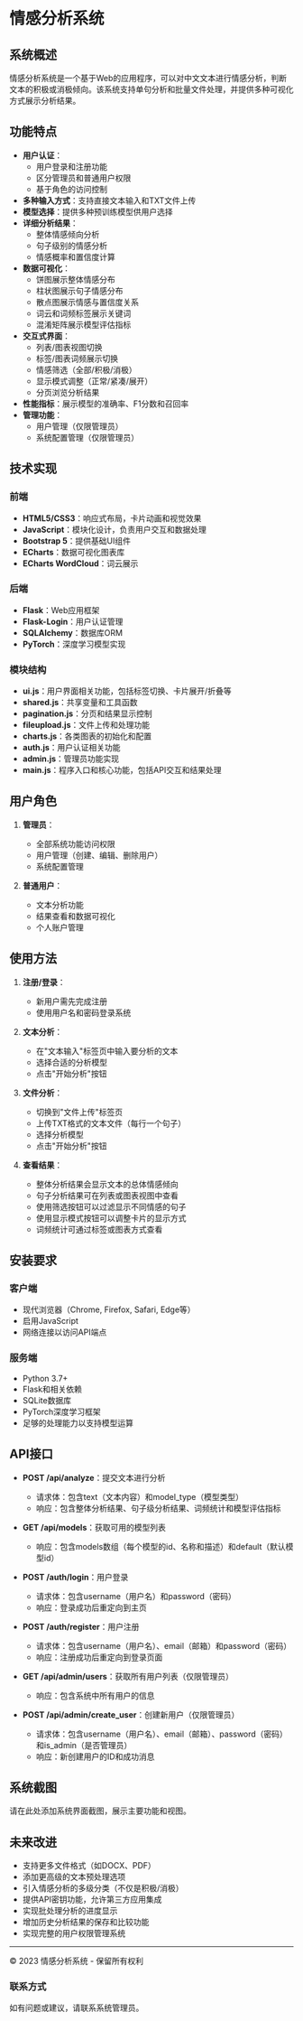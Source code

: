 # 情感分析系统

## 系统概述

情感分析系统是一个基于Web的应用程序，可以对中文文本进行情感分析，判断文本的积极或消极倾向。该系统支持单句分析和批量文件处理，并提供多种可视化方式展示分析结果。

## 功能特点

- **用户认证**：
    - 用户登录和注册功能
    - 区分管理员和普通用户权限
    - 基于角色的访问控制
- **多种输入方式**：支持直接文本输入和TXT文件上传
- **模型选择**：提供多种预训练模型供用户选择
- **详细分析结果**：
    - 整体情感倾向分析
    - 句子级别的情感分析
    - 情感概率和置信度计算
- **数据可视化**：
    - 饼图展示整体情感分布
    - 柱状图展示句子情感分布
    - 散点图展示情感与置信度关系
    - 词云和词频标签展示关键词
    - 混淆矩阵展示模型评估指标
- **交互式界面**：
    - 列表/图表视图切换
    - 标签/图表词频展示切换
    - 情感筛选（全部/积极/消极）
    - 显示模式调整（正常/紧凑/展开）
    - 分页浏览分析结果
- **性能指标**：展示模型的准确率、F1分数和召回率
- **管理功能**：
    - 用户管理（仅限管理员）
    - 系统配置管理（仅限管理员）

## 技术实现

### 前端

- **HTML5/CSS3**：响应式布局，卡片动画和视觉效果
- **JavaScript**：模块化设计，负责用户交互和数据处理
- **Bootstrap 5**：提供基础UI组件
- **ECharts**：数据可视化图表库
- **ECharts WordCloud**：词云展示

### 后端

- **Flask**：Web应用框架
- **Flask-Login**：用户认证管理
- **SQLAlchemy**：数据库ORM
- **PyTorch**：深度学习模型实现

### 模块结构

- **ui.js**：用户界面相关功能，包括标签切换、卡片展开/折叠等
- **shared.js**：共享变量和工具函数
- **pagination.js**：分页和结果显示控制
- **fileupload.js**：文件上传和处理功能
- **charts.js**：各类图表的初始化和配置
- **auth.js**：用户认证相关功能
- **admin.js**：管理员功能实现
- **main.js**：程序入口和核心功能，包括API交互和结果处理

## 用户角色

1. **管理员**：
    - 全部系统功能访问权限
    - 用户管理（创建、编辑、删除用户）
    - 系统配置管理

2. **普通用户**：
    - 文本分析功能
    - 结果查看和数据可视化
    - 个人账户管理

## 使用方法

1. **注册/登录**：
    - 新用户需先完成注册
    - 使用用户名和密码登录系统

2. **文本分析**：
    - 在"文本输入"标签页中输入要分析的文本
    - 选择合适的分析模型
    - 点击"开始分析"按钮

3. **文件分析**：
    - 切换到"文件上传"标签页
    - 上传TXT格式的文本文件（每行一个句子）
    - 选择分析模型
    - 点击"开始分析"按钮

4. **查看结果**：
    - 整体分析结果会显示文本的总体情感倾向
    - 句子分析结果可在列表或图表视图中查看
    - 使用筛选按钮可以过滤显示不同情感的句子
    - 使用显示模式按钮可以调整卡片的显示方式
    - 词频统计可通过标签或图表方式查看

## 安装要求

### 客户端

- 现代浏览器（Chrome, Firefox, Safari, Edge等）
- 启用JavaScript
- 网络连接以访问API端点

### 服务端

- Python 3.7+
- Flask和相关依赖
- SQLite数据库
- PyTorch深度学习框架
- 足够的处理能力以支持模型运算

## API接口

- **POST /api/analyze**：提交文本进行分析
    - 请求体：包含text（文本内容）和model_type（模型类型）
    - 响应：包含整体分析结果、句子级分析结果、词频统计和模型评估指标

- **GET /api/models**：获取可用的模型列表
    - 响应：包含models数组（每个模型的id、名称和描述）和default（默认模型id）

- **POST /auth/login**：用户登录
    - 请求体：包含username（用户名）和password（密码）
    - 响应：登录成功后重定向到主页

- **POST /auth/register**：用户注册
    - 请求体：包含username（用户名）、email（邮箱）和password（密码）
    - 响应：注册成功后重定向到登录页面

- **GET /api/admin/users**：获取所有用户列表（仅限管理员）
    - 响应：包含系统中所有用户的信息

- **POST /api/admin/create_user**：创建新用户（仅限管理员）
    - 请求体：包含username（用户名）、email（邮箱）、password（密码）和is_admin（是否管理员）
    - 响应：新创建用户的ID和成功消息

## 系统截图

请在此处添加系统界面截图，展示主要功能和视图。

## 未来改进

- 支持更多文件格式（如DOCX、PDF）
- 添加更高级的文本预处理选项
- 引入情感分析的多级分类（不仅是积极/消极）
- 提供API密钥功能，允许第三方应用集成
- 实现批处理分析的进度显示
- 增加历史分析结果的保存和比较功能
- 实现完整的用户权限管理系统

---

© 2023 情感分析系统 - 保留所有权利

### 联系方式

如有问题或建议，请联系系统管理员。
